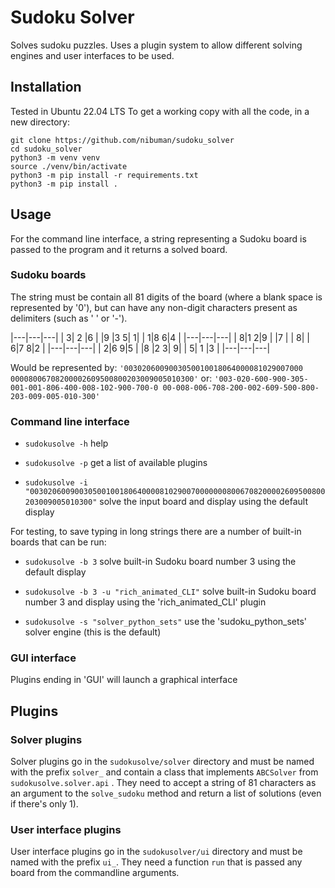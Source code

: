 # Sudoku Solver

Solves sudoku puzzles. Uses a plugin system to allow different solving engines and user interfaces to be used. 

## Installation

Tested in Ubuntu 22.04 LTS
To get a working copy with all the code, in a new directory:
```
git clone https://github.com/nibuman/sudoku_solver
cd sudoku_solver
python3 -m venv venv
source ./venv/bin/activate
python3 -m pip install -r requirements.txt
python3 -m pip install .
```
## Usage

For the command line interface, a string representing a Sudoku board is passed to the program and it returns a solved board.

### Sudoku boards

The string must be contain all 81 digits of the board (where a blank space is represented by '0'), but can have any non-digit characters present as delimiters (such as ' ' or '-').

|---|---|---|
|  3| 2 |6  |
|9  |3 5|  1|
|  1|8 6|4  |
|---|---|---|
|  8|1 2|9  |
|7  |   |  8|
|  6|7 8|2  |
|---|---|---|
|  2|6 9|5  |
|8  |2 3|  9|
|  5| 1 |3  |
|---|---|---|

Would be represented by:
`'0030206009003050010018064000081029007000    00008006708200002609500800203009005010300'`
or:
`'003-020-600-900-305-001-001-806-400-008-102-900-700-0 00-008-006-708-200-002-609-500-800-203-009-005-010-300'`

### Command line interface

- `sudokusolve -h`  help 

- `sudokusolve -p`  get a list of available plugins

- `sudokusolve -i "003020600900305001001806400008102900700000008006708200002609500800203009005010300"`  solve the input board and display using the default display

For testing, to save typing in long strings there are a number of built-in boards that can be run:

- `sudokusolve -b 3` solve built-in Sudoku board number 3 using the default display

- `sudokusolve -b 3 -u "rich_animated_CLI"`  solve built-in Sudoku board number 3 and display using the 'rich_animated_CLI' plugin 

- `sudokusolve -s "solver_python_sets"`  use the 'sudoku_python_sets' solver engine (this is the default)

### GUI interface

Plugins ending in 'GUI' will launch a graphical interface

## Plugins

### Solver plugins

Solver plugins go in the `sudokusolve/solver` directory and must be named with the prefix `solver_` and contain a class that implements `ABCSolver` from `sudokusolve.solver.api` . They need to accept a string of 81 characters as an argument to the `solve_sudoku` method and return a list of solutions (even if there's only 1).

### User interface plugins

User interface plugins go in the `sudokusolver/ui` directory and must be named with the prefix `ui_`. They need a function `run` that is passed any board from the commandline arguments.
